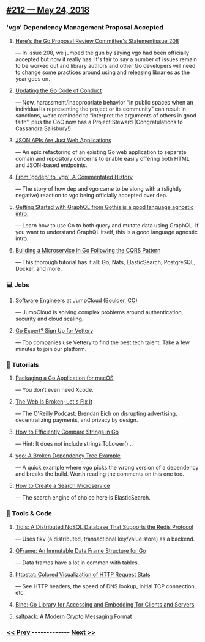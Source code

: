 ## [#212 — May 24, 2018](https://golangweekly.com/issues/212)

### 'vgo' Dependency Management Proposal Accepted

1. [Here's the Go Proposal Review Committee's Statementissue 208](https://golangweekly.com/link/47571/web)

     — In issue 208, we jumped the gun by saying vgo had been officially accepted but now it really has. It's fair to say a number of issues remain to be worked out and library authors and other Go developers will need to change some practices around using and releasing libraries as the year goes on.
1. [Updating the Go Code of Conduct](https://golangweekly.com/link/47579/web)

     — Now, harassment/inappropriate behavior “in public spaces when an individual is representing the project or its community” can result in sanctions, we’re reminded to “interpret the arguments of others in good faith”, plus the CoC now has a Project Steward (Congratulations to Cassandra Salisbury!)
1. [JSON APIs Are Just Web Applications](https://golangweekly.com/link/47580/web)

     — An epic refactoring of an existing Go web application to separate domain and repository concerns to enable easily offering both HTML and JSON-based endpoints.
1. [From 'godep' to 'vgo', A Commentated History](https://golangweekly.com/link/47581/web)

     — The story of how dep and vgo came to be along with a (slightly negative) reaction to vgo being officially accepted over dep.
1. [Getting Started with GraphQL from Gothis is a good language agnostic intro.](https://golangweekly.com/link/47582/web)

     — Learn how to use Go to both query and mutate data using GraphQL. If you want to understand GraphQL itself, this is a good language agnostic intro.
1. [Building a Microservice in Go Following the CQRS Pattern](https://golangweekly.com/link/47584/web)

     — This thorough tutorial has it all: Go, Nats, ElasticSearch, PostgreSQL, Docker, and more.
### 💻 Jobs

1. [Software Engineers at JumpCloud (Boulder, CO)](https://golangweekly.com/link/47585/web)

     — JumpCloud is solving complex problems around authentication, security and cloud scaling.
1. [Go Expert? Sign Up for Vettery](https://golangweekly.com/link/47586/web)

     — Top companies use Vettery to find the best tech talent. Take a few minutes to join our platform.
### 📘 Tutorials 

1. [Packaging a Go Application for macOS](https://golangweekly.com/link/47587/web)

     — You don’t even need Xcode.
1. [The Web Is Broken; Let's Fix It](https://golangweekly.com/link/47588/web)

     — The O'Reilly Podcast: Brendan Eich on disrupting advertising, decentralizing payments, and privacy by design.
1. [How to Efficiently Compare Strings in Go](https://golangweekly.com/link/47589/web)

     — Hint: It does not include strings.ToLower()…
1. [vgo: A Broken Dependency Tree Example](https://golangweekly.com/link/47590/web)

     — A quick example where vgo picks the wrong version of a dependency and breaks the build. Worth reading the comments on this one too.
1. [How to Create a Search Microservice](https://golangweekly.com/link/47591/web)

     — The search engine of choice here is ElasticSearch.
### 🔧 Tools & Code

1. [Tidis: A Distributed NoSQL Database That Supports the Redis Protocol](https://golangweekly.com/link/47593/web)

     — Uses tikv (a distributed, transactional key/value store) as a backend.
1. [QFrame: An Immutable Data Frame Structure for Go](https://golangweekly.com/link/47594/web)

     — Data frames have a lot in common with tables.
1. [httpstat: Colored Visualization of HTTP Request Stats](https://golangweekly.com/link/47595/web)

     — See HTTP headers, the speed of DNS lookup, initial TCP connection, etc.
1. [Bine: Go Library for Accessing and Embedding Tor Clients and Servers](https://golangweekly.com/link/47597/web)

1. [saltpack: A Modern Crypto Messaging Format](https://golangweekly.com/link/47598/web)


### [ << Prev ](golangweekly-211.md) ------------- [ Next >> ](golangweekly-213.md)